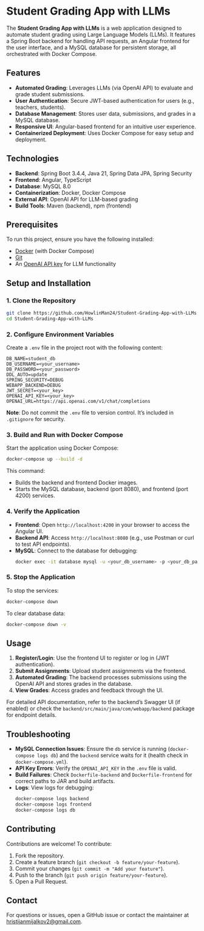 # Student Grading App with LLMs

The **Student Grading App with LLMs** is a web application designed to automate student grading using Large Language Models (LLMs). It features a Spring Boot backend for handling API requests, an Angular frontend for the user interface, and a MySQL database for persistent storage, all orchestrated with Docker Compose.

## Features
- **Automated Grading**: Leverages LLMs (via OpenAI API) to evaluate and grade student submissions.
- **User Authentication**: Secure JWT-based authentication for users (e.g., teachers, students).
- **Database Management**: Stores user data, submissions, and grades in a MySQL database.
- **Responsive UI**: Angular-based frontend for an intuitive user experience.
- **Containerized Deployment**: Uses Docker Compose for easy setup and deployment.

## Technologies
- **Backend**: Spring Boot 3.4.4, Java 21, Spring Data JPA, Spring Security
- **Frontend**: Angular, TypeScript
- **Database**: MySQL 8.0
- **Containerization**: Docker, Docker Compose
- **External API**: OpenAI API for LLM-based grading
- **Build Tools**: Maven (backend), npm (frontend)

## Prerequisites
To run this project, ensure you have the following installed:
- [Docker](https://www.docker.com/get-started) (with Docker Compose)
- [Git](https://git-scm.com/downloads)
- An [OpenAI API key](https://platform.openai.com/account/api-keys) for LLM functionality

## Setup and Installation

### 1. Clone the Repository
```bash
git clone https://github.com/HowlinMan24/Student-Grading-App-with-LLMs.git
cd Student-Grading-App-with-LLMs
```

### 2. Configure Environment Variables
Create a `.env` file in the project root with the following content:
```env
DB_NAME=student_db
DB_USERNAME=<your_username>
DB_PASSWORD=<your_password>
DDL_AUTO=update
SPRING_SECURITY=DEBUG
WEBAPP_BACKEND=DEBUG
JWT_SECRET=<your_key>
OPENAI_API_KEY=<your_key>
OPENAI_URL=https://api.openai.com/v1/chat/completions
```

**Note**: Do not commit the `.env` file to version control. It’s included in `.gitignore` for security.

### 3. Build and Run with Docker Compose
Start the application using Docker Compose:
```bash
docker-compose up --build -d
```
This command:
- Builds the backend and frontend Docker images.
- Starts the MySQL database, backend (port 8080), and frontend (port 4200) services.

### 4. Verify the Application
- **Frontend**: Open `http://localhost:4200` in your browser to access the Angular UI.
- **Backend API**: Access `http://localhost:8080` (e.g., use Postman or curl to test API endpoints).
- **MySQL**: Connect to the database for debugging:
  ```bash
  docker exec -it database mysql -u <your_db_username> -p <your_db_password>
  ```

### 5. Stop the Application
To stop the services:
```bash
docker-compose down
```
To clear database data:
```bash
docker-compose down -v
```

## Usage
1. **Register/Login**: Use the frontend UI to register or log in (JWT authentication).
2. **Submit Assignments**: Upload student assignments via the frontend.
3. **Automated Grading**: The backend processes submissions using the OpenAI API and stores grades in the database.
4. **View Grades**: Access grades and feedback through the UI.

For detailed API documentation, refer to the backend’s Swagger UI (if enabled) or check the `backend/src/main/java/com/webapp/backend` package for endpoint details.

## Troubleshooting
- **MySQL Connection Issues**: Ensure the `db` service is running (`docker-compose logs db`) and the `backend` service waits for it (health check in `docker-compose.yml`).
- **API Key Errors**: Verify the `OPENAI_API_KEY` in the `.env` file is valid.
- **Build Failures**: Check `Dockerfile-backend` and `Dockerfile-frontend` for correct paths to JAR and build artifacts.
- **Logs**: View logs for debugging:
  ```bash
  docker-compose logs backend
  docker-compose logs frontend
  docker-compose logs db
  ```

## Contributing
Contributions are welcome! To contribute:
1. Fork the repository.
2. Create a feature branch (`git checkout -b feature/your-feature`).
3. Commit your changes (`git commit -m "Add your feature"`).
4. Push to the branch (`git push origin feature/your-feature`).
5. Open a Pull Request.

## Contact
For questions or issues, open a GitHub issue or contact the maintainer at [hristijanmijalkov2@gmail.com](mailto:hristijanmijalkov2@gmail.com).
